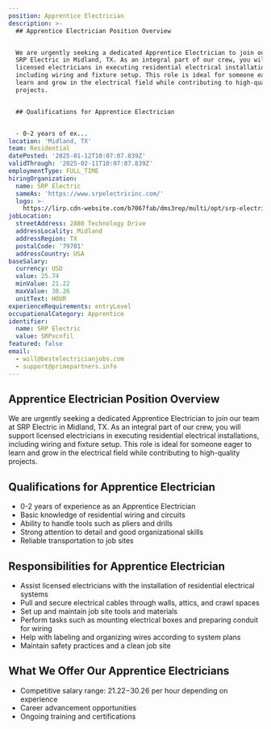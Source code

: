 ```yaml
---
position: Apprentice Electrician
description: >-
  ## Apprentice Electrician Position Overview


  We are urgently seeking a dedicated Apprentice Electrician to join our team at
  SRP Electric in Midland, TX. As an integral part of our crew, you will support
  licensed electricians in executing residential electrical installations,
  including wiring and fixture setup. This role is ideal for someone eager to
  learn and grow in the electrical field while contributing to high-quality
  projects.


  ## Qualifications for Apprentice Electrician


  - 0-2 years of ex...
location: 'Midland, TX'
team: Residential
datePosted: '2025-01-12T10:07:07.839Z'
validThrough: '2025-02-11T10:07:07.839Z'
employmentType: FULL_TIME
hiringOrganization:
  name: SRP Electric
  sameAs: 'https://www.srpelectricinc.com/'
  logo: >-
    https://lirp.cdn-website.com/b7067fab/dms3rep/multi/opt/srp-electric-1920w.png
jobLocation:
  streetAddress: 2880 Technology Drive
  addressLocality: Midland
  addressRegion: TX
  postalCode: '79701'
  addressCountry: USA
baseSalary:
  currency: USD
  value: 25.74
  minValue: 21.22
  maxValue: 30.26
  unitText: HOUR
experienceRequirements: entryLevel
occupationalCategory: Apprentice
identifier:
  name: SRP Electric
  value: SRPxcnfil
featured: false
email:
  - will@bestelectricianjobs.com
  - support@primepartners.info
---
```




## Apprentice Electrician Position Overview

We are urgently seeking a dedicated Apprentice Electrician to join our team at SRP Electric in Midland, TX. As an integral part of our crew, you will support licensed electricians in executing residential electrical installations, including wiring and fixture setup. This role is ideal for someone eager to learn and grow in the electrical field while contributing to high-quality projects.

## Qualifications for Apprentice Electrician

- 0-2 years of experience as an Apprentice Electrician
- Basic knowledge of residential wiring and circuits
- Ability to handle tools such as pliers and drills
- Strong attention to detail and good organizational skills
- Reliable transportation to job sites

## Responsibilities for Apprentice Electrician

- Assist licensed electricians with the installation of residential electrical systems
- Pull and secure electrical cables through walls, attics, and crawl spaces
- Set up and maintain job site tools and materials
- Perform tasks such as mounting electrical boxes and preparing conduit for wiring
- Help with labeling and organizing wires according to system plans
- Maintain safety practices and a clean job site

## What We Offer Our Apprentice Electricians

- Competitive salary range: $21.22-$30.26 per hour depending on experience
- Career advancement opportunities
- Ongoing training and certifications
